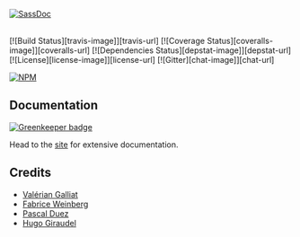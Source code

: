 [![SassDoc](https://cdn.rawgit.com/SassDoc/sassdoc/master/assets/header.svg)](http://sassdoc.com)

<br>
[![Build Status][travis-image]][travis-url]
[![Coverage Status][coveralls-image]][coveralls-url]
[![Dependencies Status][depstat-image]][depstat-url]
[![License][license-image]][license-url]
[![Gitter][chat-image]][chat-url]

[![NPM][npm-image]][npm-url]

## Documentation

[![Greenkeeper badge](https://badges.greenkeeper.io/SassDoc/sassdoc.svg)](https://greenkeeper.io/)

Head to the [site][SassDoc] for extensive documentation.

## Credits

* [Valérian Galliat](https://twitter.com/valeriangalliat)
* [Fabrice Weinberg](https://twitter.com/fweinb)
* [Pascal Duez](https://twitter.com/pascalduez)
* [Hugo Giraudel](http://twitter.com/HugoGiraudel)

[SassDoc]: http://sassdoc.com
[npm-url]: https://www.npmjs.com/package/sassdoc
[npm-image]: https://nodei.co/npm/sassdoc.png?downloads=true
[travis-url]: https://travis-ci.org/SassDoc/sassdoc?branch=master
[travis-image]: http://img.shields.io/travis/SassDoc/sassdoc.svg?style=flat-square
[coveralls-url]: https://coveralls.io/r/SassDoc/sassdoc?branch=master
[coveralls-image]: https://img.shields.io/coveralls/SassDoc/sassdoc.svg?style=flat-square
[depstat-url]: https://david-dm.org/SassDoc/sassdoc
[depstat-image]: https://david-dm.org/SassDoc/sassdoc.svg?style=flat-square
[license-image]: http://img.shields.io/npm/l/sassdoc.svg?style=flat-square
[license-url]: LICENSE.md
[chat-image]: https://img.shields.io/badge/gitter-join%20chat-blue.svg?style=flat-square
[chat-url]: https://gitter.im/SassDoc/sassdoc
